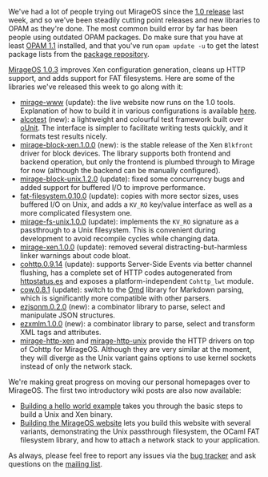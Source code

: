 We've had a lot of people trying out MirageOS since the [1.0 release](/blog/announcing-mirage10) last week, and so we've been steadily cutting point releases and new libraries to OPAM as they're done.
The most common build error by far has been people using outdated OPAM packages.  Do make sure that you have at least [OPAM 1.1](http://opam.ocaml.org/doc/Quick_Install.html) installed, and that you've run `opam update -u` to get the latest package lists from the [package repository](https://github.com/ocaml/opam-repository).

[MirageOS 1.0.3](https://github.com/mirage/mirage/releases/tag/1.0.3) improves
Xen configuration generation, cleans up HTTP support, and adds support for FAT
filesystems.  Here are some of the libraries we've released this week to go along with it:

* [mirage-www](https://github.com/mirage/mirage-www) (update): the live website now runs on the 1.0 tools.  Explanation of how to build it in various configurations is available [here](/wiki/mirage-www).
* [alcotest](https://github.com/samoht/alcotest) (new): a lightweight and colourful test framework built over [oUnit](http://ounit.forge.ocamlcore.org/).  The interface is simpler to facilitate writing tests quickly, and it formats test results nicely.
* [mirage-block-xen.1.0.0](https://github.com/mirage/mirage-block-xen) (new): is the stable release of the Xen `Blkfront` driver for block devices.  The library supports both frontend and backend operation, but only the frontend is plumbed through to Mirage for now (although the backend can be manually configured).
* [mirage-block-unix.1.2.0](https://github.com/mirage/mirage-block-unix) (update): fixed some concurrency bugs and added support for buffered I/O to improve performance.
* [fat-filesystem.0.10.0](https://github.com/mirage/ocaml-fat) (update): copies with more sector sizes, uses buffered I/O on Unix, and adds a `KV_RO` key/value interface as well as a more complicated filesystem one.
* [mirage-fs-unix.1.0.0](https://github.com/mirage/mirage-fs-unix) (update): implements the `KV_RO` signature as a passthrough to a Unix filesystem.  This is convenient during development to avoid recompile cycles while changing data.
* [mirage-xen.1.0.0](https://github.com/mirage/mirage-platform) (update): removed several distracting-but-harmless linker warnings about code bloat.
* [cohttp.0.9.14](https://github.com/mirage/ocaml-cohttp) (update): supports Server-Side Events via better channel flushing, has a complete set of HTTP codes autogenerated from [httpstatus.es](https://github.com/citricsquid/httpstatus.es) and exposes a platform-independent `Cohttp_lwt` module.
* [cow.0.8.1](https://github.com/mirage/ocaml-cow) (update): switch to the [Omd](https://github.com/pw374/omd) library for Markdown parsing, which is significantly more compatible with other parsers.
* [ezjsonm.0.2.0](https://github.com/samoht/ezjsonm) (new): a combinator library to parse, select and manipulate JSON structures.
* [ezxmlm.1.0.0](https://github.com/avsm/ezxmlm) (new): a combinator library to parse, select and transform XML tags and attributes.
* [mirage-http-xen](https://github.com/mirage/mirage-http-xen) and [mirage-http-unix](https://github.com/mirage/mirage-http-unix) provide the HTTP drivers on top of Cohttp for MirageOS. Although they are very similar at the moment, they will diverge as the Unix variant gains options to use kernel sockets instead of only the network stack.

We're making great progress on moving our personal homepages over to MirageOS.  The first two introductory wiki posts are also now available:
* [Building a hello world example](/wiki/hello-world) takes you through the basic steps to build a Unix and Xen binary.
* [Building the MirageOS website](/wiki/mirage-www) lets you build this website with several variants, demonstrating the Unix passthrough filesystem, the OCaml FAT filesystem library, and how to attach a network stack to your application.

As always, please feel free to report any issues via the [bug tracker](https://github.com/mirage/mirage/issues) and ask questions on the [mailing list](mailto:mirageos-devel@lists.xenproject.org).
